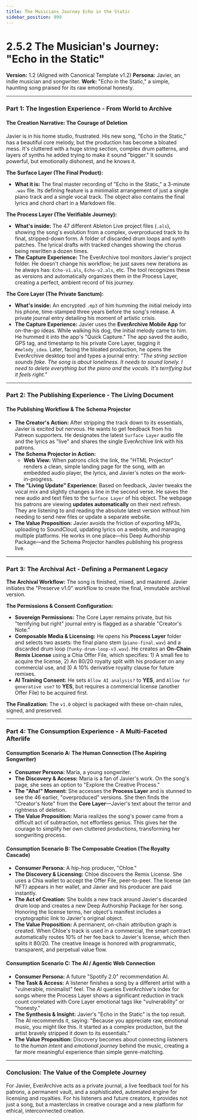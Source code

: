 ```yaml
---
title: The Musicians Journey Echo in the Static
sidebar_position: 999
---
```


# 2.5.2 The Musician's Journey: "Echo in the Static"

**Version:** 1.2 (Aligned with Canonical Template v1.2)
**Persona:** Javier, an indie musician and songwriter.
**Work:** "Echo in the Static," a simple, haunting song praised for its raw emotional honesty.

---

### **Part 1: The Ingestion Experience - From World to Archive**

#### **The Creation Narrative: The Courage of Deletion**
Javier is in his home studio, frustrated. His new song, "Echo in the Static," has a beautiful core melody, but the production has become a bloated mess. It's cluttered with a huge string section, complex drum patterns, and layers of synths he added trying to make it sound "bigger." It sounds powerful, but emotionally dishonest, and he knows it.

**The Surface Layer (The Final Product):**
*   **What it is:** The final master recording of "Echo in the Static," a 3-minute `.wav` file. Its defining feature is a minimalist arrangement of just a single piano track and a single vocal track. The object also contains the final lyrics and chord chart in a Markdown file.

**The Process Layer (The Verifiable Journey):**
*   **What's inside:** The 47 different Ableton Live project files (`.als`), showing the song's evolution from a complex, overproduced track to its final, stripped-down form. A folder of discarded drum loops and synth patches. The lyrical drafts with tracked changes showing the chorus being rewritten a dozen times.
*   **The Capture Experience:** The EverArchive tool monitors Javier's project folder. He doesn't change his workflow; he just saves new iterations as he always has: `Echo-v1.als`, `Echo-v2.als`, etc. The tool recognizes these as versions and automatically organizes them in the Process Layer, creating a perfect, ambient record of his journey.

**The Core Layer (The Private Sanctum):**
*   **What's inside:** An encrypted `.mp3` of him humming the initial melody into his phone, time-stamped three years before the song's release. A private journal entry detailing his moment of artistic crisis.
*   **The Capture Experience:** Javier uses the **EverArchive Mobile App** for on-the-go ideas. While walking his dog, the initial melody came to him. He hummed it into the app's "Quick Capture." The app saved the audio, GPS tag, and timestamp to his private Core Layer, tagging it `#melody_idea`. Later, facing the bloated production, he opens the EverArchive desktop tool and types a journal entry: *"The string section sounds fake. The song is about loneliness. It needs to *sound* lonely. I need to delete everything but the piano and the vocals. It's terrifying but it feels right."*

---

### **Part 2: The Publishing Experience - The Living Document**

#### **The Publishing Workflow & The Schema Projector**
*   **The Creator's Action:** After stripping the track down to its essentials, Javier is excited but nervous. He wants to get feedback from his Patreon supporters. He designates the latest `Surface Layer` audio file and the lyrics as "live" and shares the single EverArchive link with his patrons.
*   **The Schema Projector in Action:**
    *   **Web View:** When patrons click the link, the "HTML Projector" renders a clean, simple landing page for the song, with an embedded audio player, the lyrics, and Javier's notes on the work-in-progress.
*   **The "Living Update" Experience:** Based on feedback, Javier tweaks the vocal mix and slightly changes a line in the second verse. He saves the new audio and text files to the `Surface Layer` of his object. The webpage his patrons are viewing **updates automatically** on their next refresh. They are listening to and reading the absolute latest version without him needing to send new files or update a separate website.
*   **The Value Proposition:** Javier avoids the friction of exporting MP3s, uploading to SoundCloud, updating lyrics on a website, and managing multiple platforms. He works in one place—his Deep Authorship Package—and the Schema Projector handles publishing his progress live.

---

### **Part 3: The Archival Act - Defining a Permanent Legacy**

**The Archival Workflow:**
The song is finished, mixed, and mastered. Javier initiates the "Preserve v1.0" workflow to create the final, immutable archival version.

**The Permissions & Consent Configuration:**
*   **Sovereign Permissions:** The Core Layer remains private, but his "terrifying but right" journal entry is flagged as a sharable "Creator's Note."
*   **Composable Media & Licensing:** He opens his **Process Layer** folder and selects two assets: the final piano stem (`piano-final.wav`) and a discarded drum loop (`funky-drum-loop-v3.wav`). He creates an **On-Chain Remix License** using a Chia Offer File, which specifies: 1) A small fee to acquire the license, 2) An 80/20 royalty split with his producer on any commercial use, and 3) A 10% derivative royalty clause for future remixes.
*   **AI Training Consent:** He sets `Allow AI analysis?` to **YES**, and `Allow for generative use?` to **YES**, but requires a commercial license (another Offer File) to be acquired first.

**The Finalization:**
The `v1.0` object is packaged with these on-chain rules, signed, and preserved.

---

### **Part 4: The Consumption Experience - A Multi-Faceted Afterlife**

#### **Consumption Scenario A: The Human Connection (The Aspiring Songwriter)**
*   **Consumer Persona:** Maria, a young songwriter.
*   **The Discovery & Access:** Maria is a fan of Javier's work. On the song's page, she sees an option to "Explore the Creative Process."
*   **The "Aha!" Moment:** She accesses the **Process Layer** and is stunned to see the 46 earlier, "overproduced" versions. She then finds the "Creator's Note" from the **Core Layer**—Javier's text about the terror and rightness of deletion.
*   **The Value Proposition:** Maria realizes the song's power came from a difficult act of subtraction, not effortless genius. This gives her the courage to simplify her own cluttered productions, transforming her songwriting process.

#### **Consumption Scenario B: The Composable Creation (The Royalty Cascade)**
*   **Consumer Persona:** A hip-hop producer, "Chloe."
*   **The Discovery & Licensing:** Chloe discovers the Remix License. She uses a Chia wallet to accept the Offer File, peer-to-peer. The license (an NFT) appears in her wallet, and Javier and his producer are paid instantly.
*   **The Act of Creation:** She builds a new track around Javier's discarded drum loop and creates a new Deep Authorship Package for her song. Honoring the license terms, her object's manifest includes a cryptographic link to Javier's original object.
*   **The Value Proposition:** A permanent, on-chain attribution graph is created. When Chloe's track is used in a commercial, the smart contract automatically routes 10% of her fee back to Javier's license, which then splits it 80/20. The creative lineage is honored with programmatic, transparent, and perpetual value flow.

#### **Consumption Scenario C: The AI / Agentic Web Connection**
*   **Consumer Persona:** A future "Spotify 2.0" recommendation AI.
*   **The Task & Access:** A listener finishes a song by a different artist with a "vulnerable, minimalist" feel. The AI queries EverArchive's index for songs where the Process Layer shows a significant reduction in track count correlated with Core Layer emotional tags like "vulnerability" or "honesty."
*   **The Synthesis & Insight:** Javier's "Echo in the Static" is the top result. The AI recommends it, saying: "Because you appreciate raw, emotional music, you might like this. It started as a complex production, but the artist bravely stripped it down to its essentials."
*   **The Value Proposition:** Discovery becomes about connecting listeners to the *human intent* and *emotional journey* behind the music, creating a far more meaningful experience than simple genre-matching.

---

### **Conclusion: The Value of the Complete Journey**
For Javier, EverArchive acts as a private journal, a live feedback tool for his patrons, a permanent vault, and a sophisticated, automated engine for licensing and royalties. For his listeners and future creators, it provides not just a song, but a masterclass in creative courage and a new platform for ethical, interconnected creation.